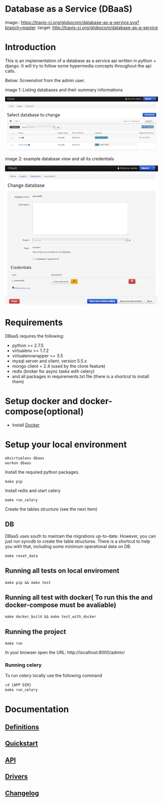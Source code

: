 Database as a Service (DBaaS)
===================================

image:: https://travis-ci.org/globocom/database-as-a-service.svg?branch=master
   :target: http://travis-ci.org/globocom/database-as-a-service

Introduction
============

This is an implementation of a database as a service api written in python + django. It will try to follow some hypermedia concepts throughout the api calls.

Below: Screenshot from the admin user.

image 1: Listing databases and their summary informations

![Listing databases and their summary informations](doc/img/manage_dbs.png "Listing databases and their summary informations")

image 2: example database view and all its credentials

![alt text](doc/img/manage_one_db.png "exampledb database view and all its credentials")


Requirements
============

DBaaS requires the following:

* python >= 2.7.5
* virtualenv >= 1.7.2
* virtualenvwrapper >= 3.5
* mysql server and client, version 5.5.x
* mongo client = 2.4 (used by the clone feature)
* redis (broker for async tasks with celery)
* and all packages in requirements.txt file (there is a shortcut to install them)


Setup docker and docker-compose(optional)
=========================================

* Install [Docker](https://docs.docker.com/engine/installation/)

Setup your local environment
============================

    mkvirtualenv dbaas
    workon dbaas


Install the required python packages.

    make pip

Install redis and start celery

    make run_celery

Create the tables structure (see the next item)

## DB

DBaaS uses south to maintain the migrations up-to-date. However, you can
just run syncdb to create the table structures. There is a shortcut to help you with that, including
some minimum operational data on DB.

    make reset_data

## Running all tests on local enviroment

    make pip && make test

## Running all test with docker( To run this the and docker-compose must be avaliable)

    make docker_build && make test_with_docker

## Running the project

    make run

In your browser open the URL: http://localhost:8000/admin/

### Running celery

To run celery locally use the following command

    cd {APP DIR}
    make run_celery

Documentation
=============

[Definitions](./doc/definitions.md)
-------------------------------------------

[Quickstart](./doc/quickstart.md)
-------------------------------------------

[API](./doc/API.md)
-------------------------------------------

[Drivers](./doc/drivers.md)
-------------------------------------------

[Changelog](./doc/changelog.md)
-------------------------------------------
